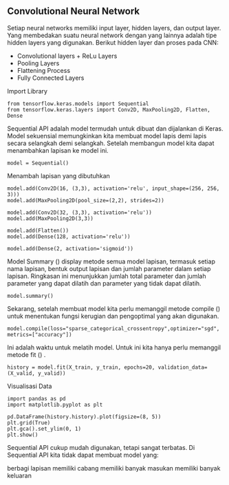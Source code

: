 ## Convolutional Neural Network

Setiap neural networks memiliki input layer, hidden layers, dan output layer. Yang membedakan suatu neural network dengan yang lainnya adalah tipe hidden layers yang digunakan. Berikut hidden layer dan proses pada CNN:

- Convolutional layers + ReLu Layers
- Pooling Layers
- Flattening Process
- Fully Connected Layers

Import Library

```
from tensorflow.keras.models import Sequential
from tensorflow.keras.layers import Conv2D, MaxPooling2D, Flatten, Dense
```

Sequential API adalah model termudah untuk dibuat dan dijalankan di Keras. Model sekuensial memungkinkan kita membuat model lapis demi lapis secara selangkah demi selangkah. Setelah membangun model kita dapat menambahkan lapisan ke model ini.

```
model = Sequential()
```
Menambah lapisan yang dibutuhkan
```
model.add(Conv2D(16, (3,3), activation='relu', input_shape=(256, 256, 3)))
model.add(MaxPooling2D(pool_size=(2,2), strides=2))

model.add(Conv2D(32, (3,3), activation='relu'))
model.add(MaxPooling2D(3,3))

model.add(Flatten())
model.add(Dense(128, activation='relu'))

model.add(Dense(2, activation='sigmoid'))
```

Model Summary () display metode semua model lapisan, termasuk setiap nama lapisan, bentuk output lapisan dan jumlah parameter dalam setiap lapisan. Ringkasan ini menunjukkan jumlah total parameter dan jumlah parameter yang dapat dilatih dan parameter yang tidak dapat dilatih.

```
model.summary()
```

Sekarang, setelah membuat model kita perlu memanggil metode compile () untuk menentukan fungsi kerugian dan pengoptimal yang akan digunakan.

```
model.compile(loss="sparse_categorical_crossentropy",optimizer="sgd", metrics=["accuracy"])
```

Ini adalah waktu untuk melatih model. Untuk ini kita hanya perlu memanggil metode fit () .

```
history = model.fit(X_train, y_train, epochs=20, validation_data=(X_valid, y_valid))
```

Visualisasi Data

```
import pandas as pd
import matplotlib.pyplot as plt

pd.DataFrame(history.history).plot(figsize=(8, 5))
plt.grid(True)
plt.gca().set_ylim(0, 1) 
plt.show()
```

Sequential API cukup mudah digunakan, tetapi sangat terbatas. Di Sequential API kita tidak dapat membuat model yang:

berbagi lapisan
memiliki cabang
memiliki banyak masukan
memiliki banyak keluaran
